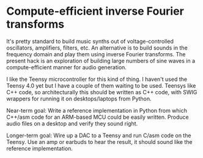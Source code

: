 # Compute-efficient inverse Fourier transforms

It's pretty standard to build music synths out of voltage-controlled
oscillators, amplifiers, filters, etc. An alternative is to build sounds in the
frequency domain and play them using inverse Fourier transforms. The present
hack is an exploration of building large numbers of sine waves in a
compute-efficient manner for audio generation.

I like the Teensy microcontroller for this kind of thing. I haven't used the
Teensy 4.0 yet but I have a couple of them waiting to be used. Teensys like
C++ code, so architecturally this should be written as C++ code, with SWIG
wrappers for running it on desktops/laptops from Python.

Near-term goal: Write a reference implementation in Python from which C++/asm
code for an ARM-based MCU could be easily written. Produce audio files on a
desktop and verify they sound right.

Longer-term goal: Wire up a DAC to a Teensy and run C/asm code on the Teensy.
Use an amp or earbuds to hear the result, it should sound like the reference
implementation.
